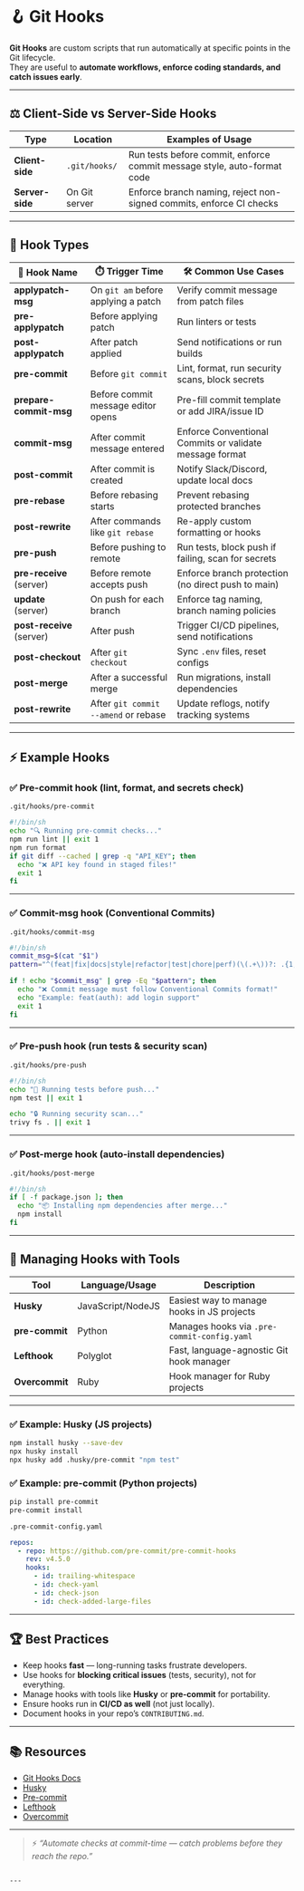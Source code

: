 # 🪝 Git Hooks

**Git Hooks** are custom scripts that run automatically at specific points in the Git lifecycle.  
They are useful to **automate workflows, enforce coding standards, and catch issues early**.

---

## ⚖️ Client-Side vs Server-Side Hooks

| Type            | Location      | Examples of Usage                                                       |
| --------------- | ------------- | ----------------------------------------------------------------------- |
| **Client-side** | `.git/hooks/` | Run tests before commit, enforce commit message style, auto-format code |
| **Server-side** | On Git server | Enforce branch naming, reject non-signed commits, enforce CI checks     |

---

## 📂 Hook Types

| 🔑 Hook Name              | ⏱️ Trigger Time                      | 🛠️ Common Use Cases                                     |
| ------------------------- | ------------------------------------ | ------------------------------------------------------- |
| **applypatch-msg**        | On `git am` before applying a patch  | Verify commit message from patch files                  |
| **pre-applypatch**        | Before applying patch                | Run linters or tests                                    |
| **post-applypatch**       | After patch applied                  | Send notifications or run builds                        |
| **pre-commit**            | Before `git commit`                  | Lint, format, run security scans, block secrets         |
| **prepare-commit-msg**    | Before commit message editor opens   | Pre-fill commit template or add JIRA/issue ID           |
| **commit-msg**            | After commit message entered         | Enforce Conventional Commits or validate message format |
| **post-commit**           | After commit is created              | Notify Slack/Discord, update local docs                 |
| **pre-rebase**            | Before rebasing starts               | Prevent rebasing protected branches                     |
| **post-rewrite**          | After commands like `git rebase`     | Re-apply custom formatting or hooks                     |
| **pre-push**              | Before pushing to remote             | Run tests, block push if failing, scan for secrets      |
| **pre-receive** (server)  | Before remote accepts push           | Enforce branch protection (no direct push to main)      |
| **update** (server)       | On push for each branch              | Enforce tag naming, branch naming policies              |
| **post-receive** (server) | After push                           | Trigger CI/CD pipelines, send notifications             |
| **post-checkout**         | After `git checkout`                 | Sync `.env` files, reset configs                        |
| **post-merge**            | After a successful merge             | Run migrations, install dependencies                    |
| **post-rewrite**          | After `git commit --amend` or rebase | Update reflogs, notify tracking systems                 |

---

## ⚡ Example Hooks

### ✅ Pre-commit hook (lint, format, and secrets check)

`.git/hooks/pre-commit`

```bash
#!/bin/sh
echo "🔍 Running pre-commit checks..."
npm run lint || exit 1
npm run format
if git diff --cached | grep -q "API_KEY"; then
  echo "❌ API key found in staged files!"
  exit 1
fi
```

---

### ✅ Commit-msg hook (Conventional Commits)

`.git/hooks/commit-msg`

```bash
#!/bin/sh
commit_msg=$(cat "$1")
pattern="^(feat|fix|docs|style|refactor|test|chore|perf)(\(.+\))?: .{1,72}$"

if ! echo "$commit_msg" | grep -Eq "$pattern"; then
  echo "❌ Commit message must follow Conventional Commits format!"
  echo "Example: feat(auth): add login support"
  exit 1
fi
```

---

### ✅ Pre-push hook (run tests & security scan)

`.git/hooks/pre-push`

```bash
#!/bin/sh
echo "🚀 Running tests before push..."
npm test || exit 1

echo "🔒 Running security scan..."
trivy fs . || exit 1
```

---

### ✅ Post-merge hook (auto-install dependencies)

`.git/hooks/post-merge`

```bash
#!/bin/sh
if [ -f package.json ]; then
  echo "📦 Installing npm dependencies after merge..."
  npm install
fi
```

---

## 🔧 Managing Hooks with Tools

| Tool           | Language/Usage    | Description                                 |
| -------------- | ----------------- | ------------------------------------------- |
| **Husky**      | JavaScript/NodeJS | Easiest way to manage hooks in JS projects  |
| **pre-commit** | Python            | Manages hooks via `.pre-commit-config.yaml` |
| **Lefthook**   | Polyglot          | Fast, language-agnostic Git hook manager    |
| **Overcommit** | Ruby              | Hook manager for Ruby projects              |

---

### ✅ Example: Husky (JS projects)

```sh
npm install husky --save-dev
npx husky install
npx husky add .husky/pre-commit "npm test"
```

### ✅ Example: pre-commit (Python projects)

```sh
pip install pre-commit
pre-commit install
```

`.pre-commit-config.yaml`

```yaml
repos:
  - repo: https://github.com/pre-commit/pre-commit-hooks
    rev: v4.5.0
    hooks:
      - id: trailing-whitespace
      - id: check-yaml
      - id: check-json
      - id: check-added-large-files
```

---

## 🏆 Best Practices

- Keep hooks **fast** — long-running tasks frustrate developers.
- Use hooks for **blocking critical issues** (tests, security), not for everything.
- Manage hooks with tools like **Husky** or **pre-commit** for portability.
- Ensure hooks run in **CI/CD as well** (not just locally).
- Document hooks in your repo’s `CONTRIBUTING.md`.

---

## 📚 Resources

- [Git Hooks Docs](https://git-scm.com/docs/githooks)
- [Husky](https://typicode.github.io/husky/)
- [Pre-commit](https://pre-commit.com/)
- [Lefthook](https://github.com/evilmartians/lefthook)
- [Overcommit](https://github.com/sds/overcommit)

---

> ⚡ _“Automate checks at commit-time — catch problems before they reach the repo.”_

```

---
```
